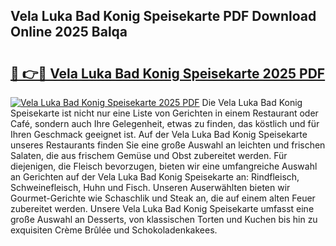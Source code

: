 ## Vela Luka Bad Konig Speisekarte PDF Download Online 2025 Balqa

# <h2><a href="http://gcbo6ul.nevu.top/?p=Vela+Luka+Bad+Konig+Speisekarte">🔗 👉🔴 Vela Luka Bad Konig Speisekarte 2025 PDF</a></h2>

[![Vela Luka Bad Konig Speisekarte 2025 PDF](https://i.imgur.com/dBaPXMq.png)](http://gcbo6ul.nevu.top/?p=Vela+Luka+Bad+Konig+Speisekarte)
Die Vela Luka Bad Konig Speisekarte ist nicht nur eine Liste von Gerichten in einem Restaurant oder Café, sondern auch Ihre Gelegenheit, etwas zu finden, das köstlich und für Ihren Geschmack geeignet ist. Auf der Vela Luka Bad Konig Speisekarte unseres Restaurants finden Sie eine große Auswahl an leichten und frischen Salaten, die aus frischem Gemüse und Obst zubereitet werden. Für diejenigen, die Fleisch bevorzugen, bieten wir eine umfangreiche Auswahl an Gerichten auf der Vela Luka Bad Konig Speisekarte an: Rindfleisch, Schweinefleisch, Huhn und Fisch. Unseren Auserwählten bieten wir Gourmet-Gerichte wie Schaschlik und Steak an, die auf einem alten Feuer zubereitet werden. Unsere Vela Luka Bad Konig Speisekarte umfasst eine große Auswahl an Desserts, von klassischen Torten und Kuchen bis hin zu exquisiten Crème Brûlée und Schokoladenkakees.
